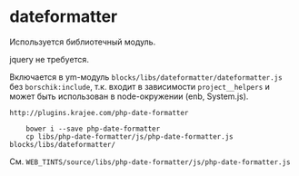 dateformatter
=============

Используется библиотечный модуль.

jquery не требуется.

Включается в ym-модуль `blocks/libs/dateformatter/dateformatter.js` без `borschik:include`, т.к. входит в зависимости `project__helpers` и может быть использован в node-окружении (enb, System.js).

    http://plugins.krajee.com/php-date-formatter

```shell
    bower i --save php-date-formatter
    cp libs/php-date-formatter/js/php-date-formatter.js blocks/libs/dateformatter/
```

См. `WEB_TINTS/source/libs/php-date-formatter/js/php-date-formatter.js`
